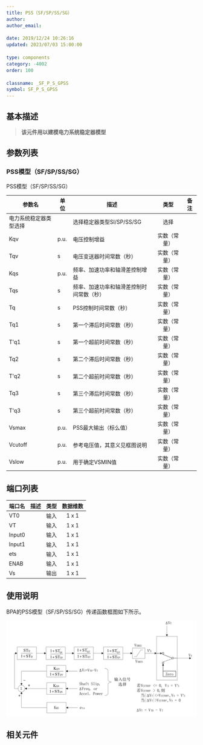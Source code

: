 ```yaml
---
title: PSS（SF/SP/SS/SG）
author:
author_email:

date: 2019/12/24 10:26:16
updated: 2023/07/03 15:00:00

type: components
category: -4002
order: 100

classname: _SF_P_S_GPSS
symbol: SF_P_S_GPSS
---
```


## 基本描述
> **该元件用以建模电力系统稳定器模型**

## 参数列表

### PSS模型（SF/SP/SS/SG）

PSS模型（SF/SP/SS/SG）


| 参数名 | 单位 | 描述 | 类型 | 备注 |
| ------ | ---- | ---- |:----:| ---- |
| 电力系统稳定器类型选择 |  | 选择稳定器类型SI/SP/SS/SG | 选择 |  |
| Kqv | p.u. | 电压控制增益 | 实数（常量） |  |
| Tqv | s | 电压变送器时间常数（秒） | 实数（常量） |  |
| Kqs | p.u. | 频率、加速功率和轴滑差控制增益 | 实数（常量） |  |
| Tqs | s | 频率、加速功率和轴滑差控制时间常数（秒） | 实数（常量） |  |
| Tq | s | PSS控制时间常数（秒） | 实数（常量） |  |
| Tq1 | s | 第一个滞后时间常数（秒） | 实数（常量） |  |
| T&#39;q1 | s | 第一个超前时间常数（秒） | 实数（常量） |  |
| Tq2 | s | 第二个滞后时间常数（秒） | 实数（常量） |  |
| T&#39;q2 | s | 第二个超前时间常数（秒） | 实数（常量） |  |
| Tq3 | s | 第三个滞后时间常数（秒） | 实数（常量） |  |
| T&#39;q3 | s | 第三个超前时间常数（秒） | 实数（常量） |  |
| Vsmax | p.u. | PSS最大输出（标么值） | 实数（常量） |  |
| Vcutoff | p.u. | 参考电压值，其意义见框图说明 | 实数（常量） |  |
| Vslow | p.u. | 用于确定VSMIN值 | 实数（常量） |  |



## 端口列表

| 端口名 | 描述 | 类型 | 数据维数 |
| ------ | ---- |:----:|:--------:|
| VT0 |  | 输入 | 1 x 1 |
| VT |  | 输入 | 1 x 1 |
| Input0 |  | 输入 | 1 x 1 |
| Input1 |  | 输入 | 1 x 1 |
| ets |  | 输入 | 1 x 1 |
| ENAB |  | 输入 | 1 x 1 |
| Vs |  | 输出 | 1 x 1 |

## 使用说明
BPA的PSS模型（SF/SP/SS/SG）传递函数框图如下所示。

![等效图](./PSS.png)

## 相关元件



